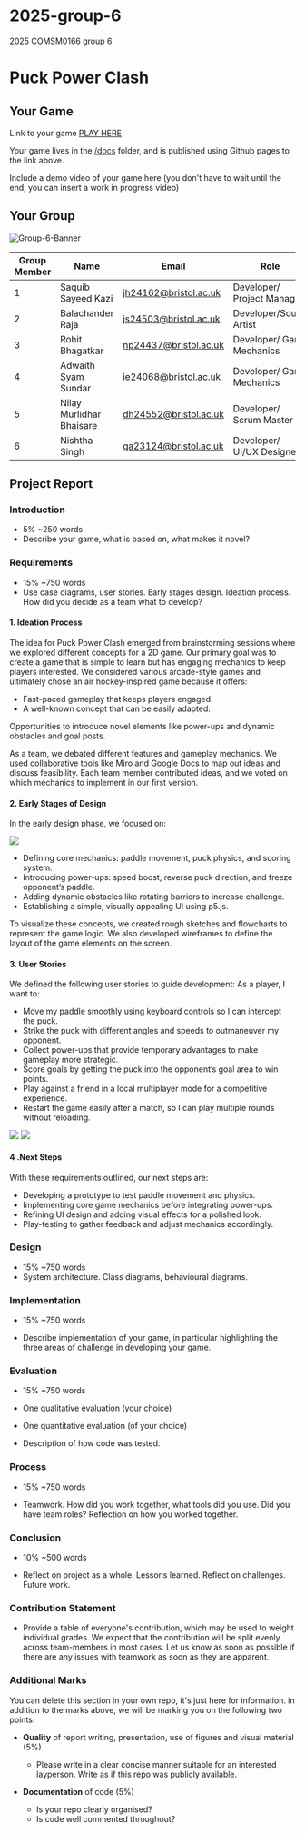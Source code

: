 # 2025-group-6

2025 COMSM0166 group 6
# Puck Power Clash


## Your Game

Link to your game [PLAY HERE](https://peteinfo.github.io/COMSM0166-project-template/)

Your game lives in the [/docs](/docs) folder, and is published using Github pages to the link above.

Include a demo video of your game here (you don't have to wait until the end, you can insert a work in progress video)

## Your Group

![Group-6-Banner](https://github.com/user-attachments/assets/c66c5311-e353-4e56-97a1-68db2eae6cd6)

| Group Member | Name                     | Email                 | Role                       | GitHub Username                                  |
|--------------|--------------------------|-----------------------|----------------------------|--------------------------------------------------|
| 1            | Saquib Sayeed Kazi       | jh24162@bristol.ac.uk | Developer/ Project Manager | [@Saqsy](https://github.com/Saqsy)               |
| 2            | Balachander Raja         | js24503@bristol.ac.uk | Developer/Sound Artist     | [@B-alachander](https://github.com/B-alachander) |
| 3            | Rohit Bhagatkar          | np24437@bristol.ac.uk | Developer/ Game Mechanics  | [@ro-grafd](https://github.com/ro-grafd)         |
| 4            | Adwaith Syam Sundar      | ie24068@bristol.ac.uk | Developer/ Game Mechanics  | [@adwaith911](https://github.com/adwaith911)     |
| 5            | Nilay Murlidhar Bhaisare | dh24552@bristol.ac.uk | Developer/ Scrum Master    | [@NMB99](https://github.com/NMB99)               |
| 6            | Nishtha Singh            | ga23124@bristol.ac.uk | Developer/ UI/UX Designer  | [@ananishtha98](https://github.com/ananishtha98) |

## Project Report

### Introduction

- 5% ~250 words
- Describe your game, what is based on, what makes it novel?

### Requirements

- 15% ~750 words
- Use case diagrams, user stories. Early stages design. Ideation process. How did you decide as a team what to develop?
#### 1. Ideation Process

The idea for Puck Power Clash emerged from brainstorming sessions where we explored different concepts for a 2D game. 
Our primary goal was to create a game that is simple to learn but has engaging mechanics to keep players interested. 
We considered various arcade-style games and ultimately chose an air hockey-inspired game because it offers:
- Fast-paced gameplay that keeps players engaged. 
- A well-known concept that can be easily adapted.

Opportunities to introduce novel elements like power-ups and dynamic obstacles and goal posts.

As a team, we debated different features and gameplay mechanics. We used collaborative tools like Miro and Google Docs 
to map out ideas and discuss feasibility. Each team member contributed ideas, and we voted on which mechanics to 
implement in our first version.

#### 2. Early Stages of Design

In the early design phase, we focused on:

![](/docs/ppc/assets/images/Initialdesign.png)
- Defining core mechanics: paddle movement, puck physics, and scoring system. 
- Introducing power-ups: speed boost, reverse puck direction, and freeze opponent’s paddle. 
- Adding dynamic obstacles like rotating barriers to increase challenge. 
- Establishing a simple, visually appealing UI using p5.js.

To visualize these concepts, we created rough sketches and flowcharts to represent the game logic. 
We also developed wireframes to define the layout of the game elements on the screen.
#### 3. User Stories
We defined the following user stories to guide development:
As a player, I want to:
- Move my paddle smoothly using keyboard controls so I can intercept the puck. 
- Strike the puck with different angles and speeds to outmaneuver my opponent. 
- Collect power-ups that provide temporary advantages to make gameplay more strategic. 
- Score goals by getting the puck into the opponent’s goal area to win points. 
- Play against a friend in a local multiplayer mode for a competitive experience. 
- Restart the game easily after a match, so I can play multiple rounds without reloading.

![](/docs/ppc/assets/images/Board.png)
![](/docs/ppc/assets/images/Jira.png)

#### 4 .Next Steps

With these requirements outlined, our next steps are:
- Developing a prototype to test paddle movement and physics. 
- Implementing core game mechanics before integrating power-ups. 
- Refining UI design and adding visual effects for a polished look. 
- Play-testing to gather feedback and adjust mechanics accordingly.

### Design

- 15% ~750 words
- System architecture. Class diagrams, behavioural diagrams.

### Implementation

- 15% ~750 words

- Describe implementation of your game, in particular highlighting the three areas of challenge in developing your game.

### Evaluation

- 15% ~750 words

- One qualitative evaluation (your choice)

- One quantitative evaluation (of your choice)

- Description of how code was tested.

### Process

- 15% ~750 words

- Teamwork. How did you work together, what tools did you use. Did you have team roles? Reflection on how you worked
  together.

### Conclusion

- 10% ~500 words

- Reflect on project as a whole. Lessons learned. Reflect on challenges. Future work.

### Contribution Statement

- Provide a table of everyone's contribution, which may be used to weight individual grades. We expect that the
  contribution will be split evenly across team-members in most cases. Let us know as soon as possible if there are any
  issues with teamwork as soon as they are apparent.

### Additional Marks

You can delete this section in your own repo, it's just here for information. in addition to the marks above, we will be
marking you on the following two points:

- **Quality** of report writing, presentation, use of figures and visual material (5%)
    - Please write in a clear concise manner suitable for an interested layperson. Write as if this repo was publicly
      available.

- **Documentation** of code (5%)

    - Is your repo clearly organised?
    - Is code well commented throughout?
